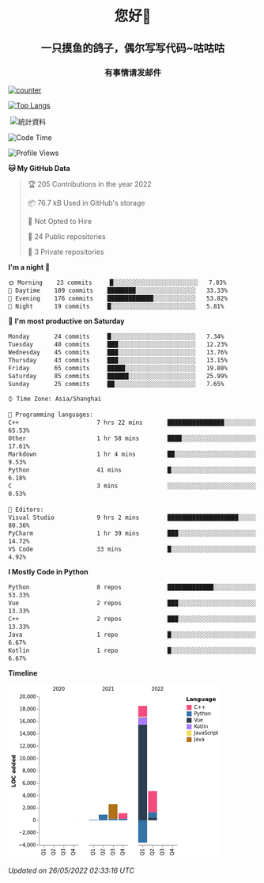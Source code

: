 

<!--
**kitUIN/kitUIN** is a ✨ _special_ ✨ repository because its `README.md` (this file) appears on your GitHub profile.

Here are some ideas to get you started:

- 🔭 I’m currently working on ...
- 🌱 I’m currently learning ...
- 👯 I’m looking to collaborate on ...
- 🤔 I’m looking for help with ...
- 💬 Ask me about ...
- 📫 How to reach me: ...
- 😄 Pronouns: ...
- ⚡ Fun fact: ...
-->
<h1 align="center">您好👋</h1>
<h2 align="center">一只摸鱼的鸽子，偶尔写写代码~咕咕咕</h2>
<h3 align="center">有事情请发邮件</h3>

[![counter](https://count.getloli.com/get/@KitUIN?theme=rule34)](https://count.getloli.com/)

[![Top Langs](https://github-readme-stats.vercel.app/api/top-langs/?username=kitUIN&show_icons=true&theme=gruvbox&locale=cn&layout=compact)](https://github.com/anuraghazra/github-readme-stats)

<p>&nbsp;<img align="center" src="https://github-readme-stats.vercel.app/api?username=kitUIN&show_icons=true&theme=gruvbox&locale=cn" alt="統計資料" /></p>


<!--START_SECTION:waka-->
![Code Time](http://img.shields.io/badge/Code%20Time-521%20hrs%206%20mins-blue)

![Profile Views](http://img.shields.io/badge/Profile%20Views-14-blue)

**🐱 My GitHub Data** 

> 🏆 205 Contributions in the year 2022
 > 
> 📦 76.7 kB Used in GitHub's storage 
 > 
> 🚫 Not Opted to Hire
 > 
> 📜 24 Public repositories 
 > 
> 🔑 3 Private repositories  
 > 
**I'm a night 🦉** 

```text
🌞 Morning    23 commits     █░░░░░░░░░░░░░░░░░░░░░░░░   7.03% 
🌆 Daytime    109 commits    ████████░░░░░░░░░░░░░░░░░   33.33% 
🌃 Evening    176 commits    █████████████░░░░░░░░░░░░   53.82% 
🌙 Night      19 commits     █░░░░░░░░░░░░░░░░░░░░░░░░   5.81%

```
📅 **I'm most productive on Saturday** 

```text
Monday       24 commits     █░░░░░░░░░░░░░░░░░░░░░░░░   7.34% 
Tuesday      40 commits     ███░░░░░░░░░░░░░░░░░░░░░░   12.23% 
Wednesday    45 commits     ███░░░░░░░░░░░░░░░░░░░░░░   13.76% 
Thursday     43 commits     ███░░░░░░░░░░░░░░░░░░░░░░   13.15% 
Friday       65 commits     █████░░░░░░░░░░░░░░░░░░░░   19.88% 
Saturday     85 commits     ██████░░░░░░░░░░░░░░░░░░░   25.99% 
Sunday       25 commits     ██░░░░░░░░░░░░░░░░░░░░░░░   7.65%

```


```text
⌚︎ Time Zone: Asia/Shanghai

💬 Programming languages: 
C++                      7 hrs 22 mins       ████████████████░░░░░░░░░   65.53% 
Other                    1 hr 58 mins        ████░░░░░░░░░░░░░░░░░░░░░   17.61% 
Markdown                 1 hr 4 mins         ██░░░░░░░░░░░░░░░░░░░░░░░   9.53% 
Python                   41 mins             █░░░░░░░░░░░░░░░░░░░░░░░░   6.18% 
C                        3 mins              ░░░░░░░░░░░░░░░░░░░░░░░░░   0.53%

📝 Editors: 
Visual Studio            9 hrs 2 mins        ████████████████████░░░░░   80.36% 
PyCharm                  1 hr 39 mins        ███░░░░░░░░░░░░░░░░░░░░░░   14.72% 
VS Code                  33 mins             █░░░░░░░░░░░░░░░░░░░░░░░░   4.92%

```

**I Mostly Code in Python** 

```text
Python                   8 repos             █████████████░░░░░░░░░░░░   53.33% 
Vue                      2 repos             ███░░░░░░░░░░░░░░░░░░░░░░   13.33% 
C++                      2 repos             ███░░░░░░░░░░░░░░░░░░░░░░   13.33% 
Java                     1 repo              █░░░░░░░░░░░░░░░░░░░░░░░░   6.67% 
Kotlin                   1 repo              █░░░░░░░░░░░░░░░░░░░░░░░░   6.67%

```


**Timeline**

![Chart not found](https://raw.githubusercontent.com/kitUIN/kitUIN/main/charts/bar_graph.png) 


 *Updated on 26/05/2022 02:33:16 UTC*
<!--END_SECTION:waka-->
